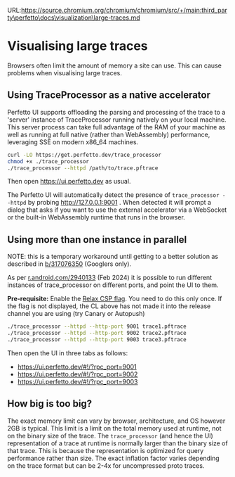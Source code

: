 URL:https://source.chromium.org/chromium/chromium/src/+/main:third_party\perfetto\docs\visualization\large-traces.md
# Visualising large traces

Browsers often limit the amount of memory a site can use.
This can cause problems when visualising large traces.

## Using TraceProcessor as a native accelerator

Perfetto UI supports offloading the parsing and processing of the trace to a
'server' instance of TraceProcessor running natively on your local machine.
This server process can take full advantage of the RAM of your machine as well
as running at full native (rather than WebAssembly) performance, leveraging
SSE on modern x86_64 machines.

```bash
curl -LO https://get.perfetto.dev/trace_processor
chmod +x ./trace_processor
./trace_processor --httpd /path/to/trace.pftrace
```

Then open https://ui.perfetto.dev as usual.

The Perfetto UI will automatically detect the presence of
`trace_processor --httpd` by probing http://127.0.0.1:9001 . When detected it
will prompt a dialog that asks if you want to use the external accelerator via
a WebSocket or the built-in WebAssembly runtime that runs in the browser.

## Using more than one instance in parallel

NOTE: this is a temporary workaround until getting to a better solution as
described in [b/317076350](http://b/317076350) (Googlers only).

As per [r.android.com/2940133](https://r.android.com/2940133) (Feb 2024) it is
possible to run different instances of trace_processor on different ports, and
point the UI to them.

**Pre-requisite:** Enable the
[Relax CSP flag](https://ui.perfetto.dev/#!/flags/cspAllowAnyWebsocketPort). You
need to do this only once. If the flag is not displayed, the CL above has not
made it into the release channel you are using (try Canary or Autopush)

```bash
./trace_processor --httpd --http-port 9001 trace1.pftrace
./trace_processor --httpd --http-port 9002 trace2.pftrace
./trace_processor --httpd --http-port 9003 trace3.pftrace
```

Then open the UI in three tabs as follows:
* https://ui.perfetto.dev/#!/?rpc_port=9001
* https://ui.perfetto.dev/#!/?rpc_port=9002
* https://ui.perfetto.dev/#!/?rpc_port=9003

## How big is too big?

The exact memory limit can vary by browser, architecture, and OS however 2GB is
typical. This limit is a limit on the total memory used at runtime, not on the
binary size of the trace.
The `trace_processor` (and hence the UI) representation of a trace at runtime is
normally larger than the binary size of that trace.
This is because the representation is optimized for query performance rather
than size. The exact inflation factor varies depending on the trace format but
can be 2-4x for uncompressed proto traces.
